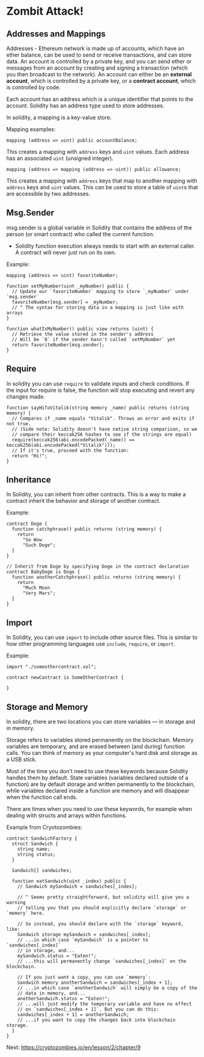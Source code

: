 # Zombit Attack!

## Addresses and Mappings

Addresses - Ethereum network is made up of accounts, which have an ether balance, can be used to send or receive transactions, and can store data. An account is controlled by a private key, and you can send ether or messages from an account by creating and signing a transaction (which you then broadcast to the network). An account can either be an **external account**, which is controlled by a private key, or a **contract account**, which is controlled by code.

Each account has an address which is a unique identifier that points to the account. Solidity has an address type used to store addresses.

In solidity, a mapping is a key-value store.

Mapping examples:

```solidity
mapping (address => uint) public accountBalance;
```

This creates a mapping with `address` keys and `uint` values. Each address has an associated `uint` (unsigned integer).

```solidity
mapping (address => mapping (address => uint)) public allowance;
```

This creates a mapping with `address` keys that map to another mapping with `address` keys and `uint` values. This can be used to store a table of `uint`s that are accessible by two addresses.

## Msg.Sender

msg.sender is a global variable in Solidity that contains the address of the person (or smart contract) who called the current function.

- Solidity function execution always needs to start with an external caller. A contract will never just run on its own.

Example:

```solidity
mapping (address => uint) favoriteNumber;

function setMyNumber(uint _myNumber) public {
  // Update our `favoriteNumber` mapping to store `_myNumber` under `msg.sender`
  favoriteNumber[msg.sender] = _myNumber;
  // ^ The syntax for storing data in a mapping is just like with arrays
}

function whatIsMyNumber() public view returns (uint) {
  // Retrieve the value stored in the sender's address
  // Will be `0` if the sender hasn't called `setMyNumber` yet
  return favoriteNumber[msg.sender];
}
``` 

## Require

In solidity you can use `require` to validate inputs and check conditions. If the input for require is false, the function will stop executing and revert any changes made.

```solidity
function sayHiToVitalik(string memory _name) public returns (string memory) {
  // Compares if _name equals "Vitalik". Throws an error and exits if not true.
  // (Side note: Solidity doesn't have native string comparison, so we
  // compare their keccak256 hashes to see if the strings are equal)
  require(keccak256(abi.encodePacked(_name)) == keccak256(abi.encodePacked("Vitalik")));
  // If it's true, proceed with the function:
  return "Hi!";
}
```

## Inheritance

In Solidity, you can inherit from other contracts. This is a way to make a contract inherit the behavior and storage of another contract.

Example:

```solidity
contract Doge {
  function catchphrase() public returns (string memory) {
    return
      "So Wow
      "Such Doge";
  }
}

// Inherit from Doge by specifying Doge in the contract declaration
contract BabyDoge is Doge {
  function anotherCatchphrase() public returns (string memory) {
    return
      "Much Moon
      "Very Mars";
  }
}
``` 

## Import

In Solidity, you can use `import` to include other source files. This is similar to how other programming languages use `include`, `require`, or `import`.

Example:

```solidity
import "./someothercontract.sol";

contract newContract is SomeOtherContract {

}  
```

## Storage and Memory

In solidity, there are two locations you can store variables — in storage and in memory.

Storage refers to variables stored permanently on the blockchain. Memory variables are temporary, and are erased between (and during) function calls. You can think of memory as your computer's hard disk and storage as a USB stick.

Most of the time you don't need to use these keywords because Solidity handles them by default. State variables (variables declared outside of a function) are by default storage and written permanently to the blockchain, while variables declared inside a function are memory and will disappear when the function call ends.

There are times when you need to use these keywords, for example when dealing with structs and arrays within functions.

Example from Cryotozombies:

```solidity
contract SandwichFactory {
  struct Sandwich {
    string name;
    string status;
  }

  Sandwich[] sandwiches;

  function eatSandwich(uint _index) public {
    // Sandwich mySandwich = sandwiches[_index];

    // ^ Seems pretty straightforward, but solidity will give you a warning
    // telling you that you should explicitly declare `storage` or `memory` here.

    // So instead, you should declare with the `storage` keyword, like:
    Sandwich storage mySandwich = sandwiches[_index];
    // ...in which case `mySandwich` is a pointer to `sandwiches[_index]`
    // in storage, and...
    mySandwich.status = "Eaten!";
    // ...this will permanently change `sandwiches[_index]` on the blockchain.

    // If you just want a copy, you can use `memory`:
    Sandwich memory anotherSandwich = sandwiches[_index + 1];
    // ...in which case `anotherSandwich` will simply be a copy of the
    // data in memory, and...
    anotherSandwich.status = "Eaten!";
    // ...will just modify the temporary variable and have no effect
    // on `sandwiches[_index + 1]`. But you can do this:
    sandwiches[_index + 1] = anotherSandwich;
    // ...if you want to copy the changes back into blockchain storage.
  }
}
```

Next: https://cryptozombies.io/en/lesson/2/chapter/9



